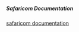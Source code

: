 ##### Safaricom Documentation
[safaricom documentation](https://developer.safaricom.co.ke/docs#m-pesa-result-codes)